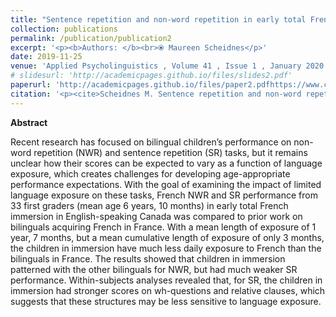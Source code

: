 ```yaml
---
title: "Sentence repetition and non-word repetition in early total French immersion."
collection: publications
permalink: /publication/publication2
excerpt: '<p><b>Authors: </b><br>⦿ Maureen Scheidnes</p>'
date: 2019-11-25
venue: 'Applied Psycholinguistics , Volume 41 , Issue 1 , January 2020 , pp. 107 - 131'
# slidesurl: 'http://academicpages.github.io/files/slides2.pdf'
paperurl: 'http://academicpages.github.io/files/paper2.pdfhttps://www.cambridge.org/core/journals/applied-psycholinguistics/article/abs/sentence-repetition-and-nonword-repetition-in-early-total-french-immersion/2AFB36583A78D050B0E0B8A66EF89C3C#article'
citation: '<p><cite>Scheidnes M. Sentence repetition and non-word repetition in early total French immersion. Applied Psycholinguistics. 2020;41(1):107-131. doi:10.1017/S0142716419000420</cite></p>'
---
```


<p><b>Abstract</b></p>
Recent research has focused on bilingual children’s performance on non-word repetition (NWR) and sentence repetition (SR) tasks, but it remains unclear how their scores can be expected to vary as a function of language exposure, which creates challenges for developing age-appropriate performance expectations. With the goal of examining the impact of limited language exposure on these tasks, French NWR and SR performance from 33 first graders (mean age 6 years, 10 months) in early total French immersion in English-speaking Canada was compared to prior work on bilinguals acquiring French in France. With a mean length of exposure of 1 year, 7 months, but a mean cumulative length of exposure of only 3 months, the children in immersion have much less daily exposure to French than the bilinguals in France. The results showed that children in immersion patterned with the other bilinguals for NWR, but had much weaker SR performance. Within-subjects analyses revealed that, for SR, the children in immersion had stronger scores on wh-questions and relative clauses, which suggests that these structures may be less sensitive to language exposure.
